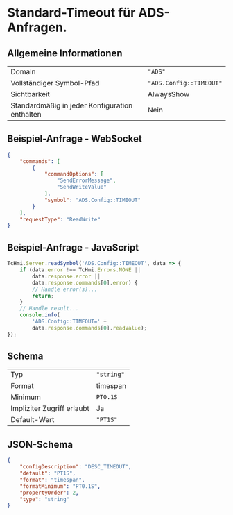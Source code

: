 # Standard-Timeout für ADS-Anfragen.

## Allgemeine Informationen

|  |  |
| - | - |
| Domain | `"ADS"` |
| Vollständiger Symbol-Pfad | `"ADS.Config::TIMEOUT"` |
| Sichtbarkeit | AlwaysShow |
| Standardmäßig in jeder Konfiguration enthalten | Nein |

## Beispiel-Anfrage - WebSocket

```json
{
    "commands": [
        {
            "commandOptions": [
                "SendErrorMessage",
                "SendWriteValue"
            ],
            "symbol": "ADS.Config::TIMEOUT"
        }
    ],
    "requestType": "ReadWrite"
}
```

## Beispiel-Anfrage - JavaScript

```javascript
TcHmi.Server.readSymbol('ADS.Config::TIMEOUT', data => {
    if (data.error !== TcHmi.Errors.NONE ||
        data.response.error ||
        data.response.commands[0].error) {
        // Handle error(s)...
        return;
    }
    // Handle result...
    console.info(
        'ADS.Config::TIMEOUT=' +
        data.response.commands[0].readValue);
});
```

## Schema

|  |  |
| - | - |
| Typ | `"string"` |
| Format | timespan |
| Minimum | `PT0.1S` |
| Impliziter Zugriff erlaubt | Ja |
| Default-Wert | `"PT1S"` |

## JSON-Schema

```json
{
    "configDescription": "DESC_TIMEOUT",
    "default": "PT1S",
    "format": "timespan",
    "formatMinimum": "PT0.1S",
    "propertyOrder": 2,
    "type": "string"
}
```
